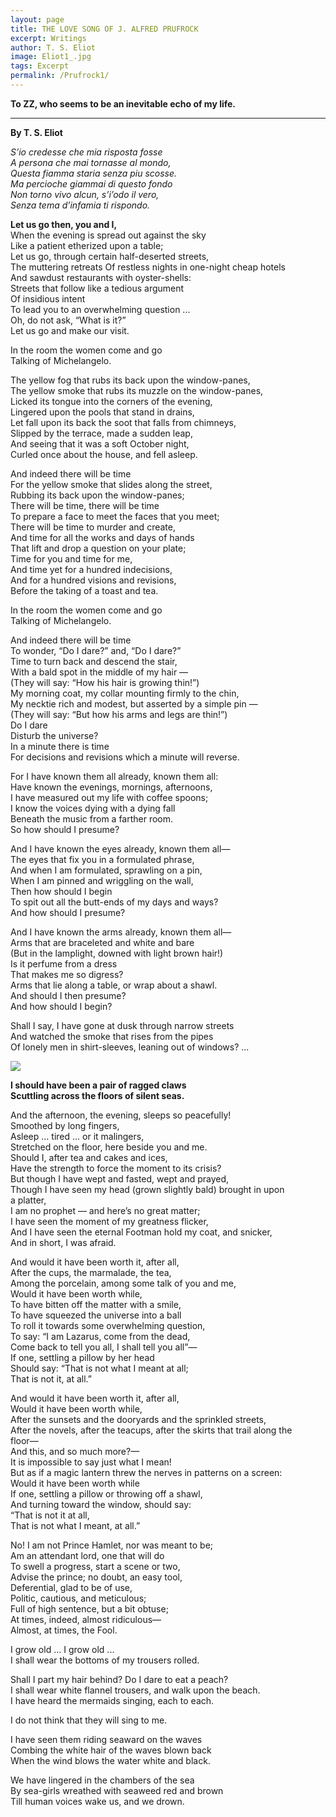 ```yaml
---
layout: page
title: THE LOVE SONG OF J. ALFRED PRUFROCK
excerpt: Writings
author: T. S. Eliot
image: Eliot1_.jpg
tags: Excerpt
permalink: /Prufrock1/
---
```


**To ZZ, who seems to be an inevitable echo of my life.**   

****

**By T. S. Eliot**

*S’io credesse che mia risposta fosse   
A persona che mai tornasse al mondo,  
Questa fiamma staria senza piu scosse.  
Ma percioche giammai di questo fondo  
Non torno vivo alcun, s’i’odo il vero,  
Senza tema d’infamia ti rispondo.*  



**Let us go then, you and I,**    
When the evening is spread out against the sky  
Like a patient etherized upon a table;    
Let us go, through certain half-deserted streets,    
The muttering retreats 
Of restless nights in one-night cheap hotels    
And sawdust restaurants with oyster-shells:    
Streets that follow like a tedious argument    
Of insidious intent    
To lead you to an overwhelming question ...    
Oh, do not ask, “What is it?”    
Let us go and make our visit.

In the room the women come and go    
Talking of Michelangelo.

The yellow fog that rubs its back upon the window-panes,    
The yellow smoke that rubs its muzzle on the window-panes,    
Licked its tongue into the corners of the evening,    
Lingered upon the pools that stand in drains,    
Let fall upon its back the soot that falls from chimneys,    
Slipped by the terrace, made a sudden leap,    
And seeing that it was a soft October night,    
Curled once about the house, and fell asleep.    

And indeed there will be time    
For the yellow smoke that slides along the street,    
Rubbing its back upon the window-panes;    
There will be time, there will be time    
To prepare a face to meet the faces that you meet;    
There will be time to murder and create,    
And time for all the works and days of hands    
That lift and drop a question on your plate;    
Time for you and time for me,    
And time yet for a hundred indecisions,    
And for a hundred visions and revisions,    
Before the taking of a toast and tea.

In the room the women come and go    
Talking of Michelangelo.    

And indeed there will be time    
To wonder, “Do I dare?” and, “Do I dare?”    
Time to turn back and descend the stair,    
With a bald spot in the middle of my hair —    
(They will say: “How his hair is growing thin!”)    
My morning coat, my collar mounting firmly to the chin,    
My necktie rich and modest, but asserted by a simple pin —    
(They will say: “But how his arms and legs are thin!”)    
Do I dare    
Disturb the universe?     
In a minute there is time     
For decisions and revisions which a minute will reverse.          

For I have known them all already, known them all:     
Have known the evenings, mornings, afternoons,     
I have measured out my life with coffee spoons;     
I know the voices dying with a dying fall     
Beneath the music from a farther room.     
So how should I presume?

And I have known the eyes already, known them all—     
The eyes that fix you in a formulated phrase,     
And when I am formulated, sprawling on a pin,     
When I am pinned and wriggling on the wall,     
Then how should I begin     
To spit out all the butt-ends of my days and ways?     
And how should I presume?

And I have known the arms already, known them all—     
Arms that are braceleted and white and bare     
(But in the lamplight, downed with light brown hair!)     
Is it perfume from a dress     
That makes me so digress?     
Arms that lie along a table, or wrap about a shawl.     
And should I then presume?     
And how should I begin?

Shall I say, I have gone at dusk through narrow streets     
And watched the smoke that rises from the pipes     
Of lonely men in shirt-sleeves, leaning out of windows? ...     

![]({{site.baseurl}}/img/Eliot3.jpg)

**I should have been a pair of ragged claws     
Scuttling across the floors of silent seas.**

And the afternoon, the evening, sleeps so peacefully!     
Smoothed by long fingers,     
Asleep ... tired ... or it malingers,     
Stretched on the floor, here beside you and me.     
Should I, after tea and cakes and ices,     
Have the strength to force the moment to its crisis?     
But though I have wept and fasted, wept and prayed,     
Though I have seen my head (grown slightly bald) brought in upon      
a platter,     
I am no prophet — and here’s no great matter;     
I have seen the moment of my greatness flicker,     
And I have seen the eternal Footman hold my coat, and snicker,     
And in short, I was afraid.

And would it have been worth it, after all,     
After the cups, the marmalade, the tea,     
Among the porcelain, among some talk of you and me,     
Would it have been worth while,     
To have bitten off the matter with a smile,     
To have squeezed the universe into a ball     
To roll it towards some overwhelming question,     
To say: “I am Lazarus, come from the dead,     
Come back to tell you all, I shall tell you all”—     
If one, settling a pillow by her head     
Should say: “That is not what I meant at all;     
That is not it, at all.”

And would it have been worth it, after all,     
Would it have been worth while,     
After the sunsets and the dooryards and the sprinkled streets,     
After the novels, after the teacups, after the skirts that trail along the      
floor—     
And this, and so much more?—     
It is impossible to say just what I mean!     
But as if a magic lantern threw the nerves in patterns on a screen:     
Would it have been worth while     
If one, settling a pillow or throwing off a shawl,     
And turning toward the window, should say:     
 “That is not it at all,     
That is not what I meant, at all.”

No! I am not Prince Hamlet, nor was meant to be;     
Am an attendant lord, one that will do     
To swell a progress, start a scene or two,     
Advise the prince; no doubt, an easy tool,     
Deferential, glad to be of use,     
Politic, cautious, and meticulous;     
Full of high sentence, but a bit obtuse;     
At times, indeed, almost ridiculous—     
Almost, at times, the Fool.       

I grow old ... I grow old ...   
I shall wear the bottoms of my trousers rolled.

Shall I part my hair behind?  Do I dare to eat a peach?     
I shall wear white flannel trousers, and walk upon the beach.     
I have heard the mermaids singing, each to each.

I do not think that they will sing to me.     

I have seen them riding seaward on the waves     
Combing the white hair of the waves blown back     
When the wind blows the water white and black.     

We have lingered in the chambers of the sea     
By sea-girls wreathed with seaweed red and brown     
Till human voices wake us, and we drown.

